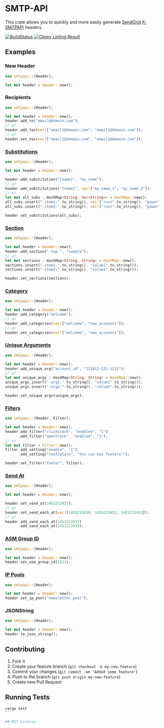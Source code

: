 # SMTP-API

This crate allows you to quickly and more easily generate [SendGrid](https://sendgrid.com) [X-SMTPAPI](https://sendgrid.com/docs/API_Reference/SMTP_API/index.html) headers.

[![BuildStatus](https://travis-ci.org/bsorin/smtpapi-rs.svg?branch=master)](https://travis-ci.org/bsorin/smtpapi-rs)
[![Clippy Linting Result](http://clippy.bashy.io/github/bsorin/smtpapi-rs/master/badge.svg)](http://clippy.bashy.io/github/bsorin/smtpapi-rs/master/log)

## Examples

### New Header

```rust
use smtpapi::{Header};

let mut header = Header::new();
```

### Recipients

```rust
use smtpapi::{Header};

let mut header = Header::new();
header.add_to("email@domain.com");
// or
header.add_tos(vec!["email1@domain.com", "email2@domain.com"]);
// or
header.set_tos(vec!["email1@domain.com", "email2@domain.com"]);
```

### [Substitutions](https://sendgrid.com/docs/API_Reference/SMTP_API/substitution_tags.html)

```rust
use smtpapi::{Header};

let mut header = Header::new();

header.add_substitution("[name]", "my_name");
// or
header.add_substitutions("[name]", vec!["my_name_1", "my_name_2"]);
// or
let mut all_subs : HashMap<String, Vec<String>> = HashMap::new();
all_subs.insert("-item1-".to_string(), vec!["rust".to_string(), "power".to_string()]);
all_subs.insert("-item2-".to_string(), vec!["rust".to_string(), "power".to_string()]);

header.set_substitutions(all_subs);
```

### [Section](https://sendgrid.com/docs/API_Reference/SMTP_API/section_tags.html)

```rust
use smtpapi::{Header};

let mut header = Header::new();
header.add_section("-top-", "sample");
// or
let mut sections : HashMap<String, String> = HashMap::new();
sections.insert("-item1-".to_string(), "value1".to_string());
sections.insert("-item2-".to_string(), "value2".to_string());

header.set_sections(sections);
```

### [Category](https://sendgrid.com/docs/Delivery_Metrics/categories.html)

```rust
use smtpapi::{Header};

let mut header = Header::new();
header.add_category("welcome");
// or
header.add_categories(vec!["welcome", "new_accounts"]);
// or
header.set_categories(vec!["welcome", "new_accounts"]);
```

### [Unique Arguments](https://sendgrid.com/docs/API_Reference/SMTP_API/unique_arguments.html)

```rust
use smtpapi::{Header};

let mut header = Header::new();
header.add_unique_arg("account_id", "123412-121-1212");
// or
let mut unique_args : HashMap<String, String> = HashMap::new();
unique_args.insert("-arg1-".to_string(), "value1".to_string());
unique_args.insert("-arg2-".to_string(), "value2".to_string());

header.set_unique_args(unique_args);
```

### [Filters](https://sendgrid.com/docs/API_Reference/SMTP_API/apps.html)

```rust
use smtpapi::{Header, Filter};

let mut header = Header::new();
header.add_filter("clicktrack", "enabled", "1")
      .add_filter("opentrack", "enabled", "1");
// or
let mut filter = Filter::new();
filter.add_setting("enable", "1")
      .add_setting("text/plain", "You can haz footers!");

header.set_filter("footer", filter);

```

### [Send At](https://sendgrid.com/docs/API_Reference/SMTP_API/scheduling_parameters.html)

```rust
use smtpapi::{Header};

let mut header = Header::new();

header.set_send_at(1453213937);
// or
header.set_send_each_at(vec![1453213939, 1453213932, 1453213933]);
// or
header.add_send_each_at(1453213937)
      .add_send_each_at(1453213939);
```

### [ASM Group ID](https://sendgrid.com/docs/User_Guide/advanced_suppression_manager.html)

```rust
use smtpapi::{Header};

let mut header = Header::new();
header.set_asm_group_id(1221);
```

### [IP Pools](https://sendgrid.com/docs/API_Reference/Web_API_v3/IP_Management/ip_pools.html)

```rust
use smtpapi::{Header};

let mut header = Header::new();
header.set_ip_pool("newsletter_pool");
```

### JSONString

```rust
use smtpapi::{Header};

let mut header = Header::new();
header.to_json_string();
```

## Contributing

1. Fork it
2. Create your feature branch (`git checkout -b my-new-feature`)
3. Commit your changes (`git commit -am 'Added some feature'`)
4. Push to the branch (`git push origin my-new-feature`)
5. Create new Pull Request

## Running Tests

````bash
cargo test
```

## MIT License
